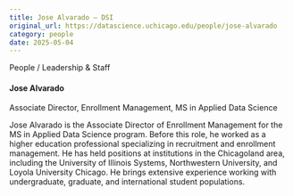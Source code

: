 ```yaml
---
title: Jose Alvarado – DSI
original_url: https://datascience.uchicago.edu/people/jose-alvarado
category: people
date: 2025-05-04
---
```


People / Leadership & Staff

#### Jose Alvarado
Associate Director, Enrollment Management, MS in Applied Data Science

Jose Alvarado is the Associate Director of Enrollment Management for the MS in Applied Data Science program. Before this role, he worked as a higher education professional specializing in recruitment and enrollment management. He has held positions at institutions in the Chicagoland area, including the University of Illinois Systems, Northwestern University, and Loyola University Chicago. He brings extensive experience working with undergraduate, graduate, and international student populations.